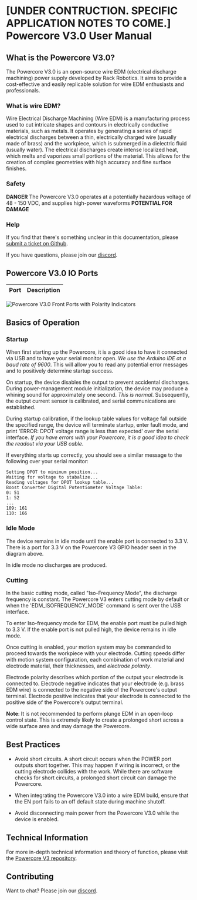 # [UNDER CONTRUCTION. SPECIFIC APPLICATION NOTES TO COME.] Powercore V3.0 User Manual

## What is the Powercore V3.0? 
The Powercore V3.0 is an open-source wire EDM (electrical discharge machining) power supply developed by Rack Robotics. It aims to provide a cost-effective and easily replicable solution for wire EDM enthusiasts and professionals.
### What is wire EDM? 
Wire Electrical Discharge Machining (Wire EDM) is a manufacturing process used to cut intricate shapes and contours in electrically conductive materials, such as metals. It operates by generating a series of rapid electrical discharges between a thin, electrically charged wire (usually made of brass) and the workpiece, which is submerged in a dielectric fluid (usually water). The electrical discharges create intense localized heat, which melts and vaporizes small portions of the material. This allows for the creation of complex geometries with high accuracy and fine surface finishes.
### Safety
**DANGER** The Powercore V3.0 operates at a potentially hazardous voltage of 48 - 150 VDC, and supplies high-power waveforms
**POTENTIAL FOR DAMAGE**

### Help

If you find that there's something unclear in this documentation, please [submit a ticket on Github](https://github.com/Rack-Robotics/docs.git). 

If you have questions, please join our [discord](https://discord.gg/z4XNk7Hkgw). 

## Powercore V3.0 IO Ports

 Port | Description |
| --- | --- |

![Powercore V3.0 Front Ports with Polarity Indicators]()

## Basics of Operation

### Startup
When first starting up the Powercore, it is a good idea to have it connected via USB and to have your serial monitor open. *We use the Arduino IDE at a baud rate of 9600*. This will allow you to read any potential error messages and to positively determine startup success. 

On startup, the device disables the output to prevent accidental discharges. During power-management module initialization, the device may produce a whining sound for approximately one second. *This is normal*. Subsequently, the output current sensor is calibrated, and serial communications are established.

During startup calibration, if the lookup table values for voltage fall outside the specified range, the device will terminate startup, enter fault mode, and print 'ERROR: DPOT voltage range is less than expected' over the serial interface. 
*If you have errors with your Powercore, it is a good idea to check the readout via your USB cable*.

If everything starts up correctly, you should see a similar message to the following over your serial monitor:

```
Setting DPOT to minimum position...
Waiting for voltage to stabalize...
Reading voltages for DPOT lookup table...
Boost Converter Digital Potentiometer Voltage Table: 
0: 51
1: 52
...
109: 161
110: 166
```

### Idle Mode

The device remains in idle mode until the enable port is connected to 3.3 V. There is a port for 3.3 V on the Powercore V3 GPIO header seen in the diagram above.

In idle mode no discharges are produced.

### Cutting

In the basic cutting mode, called "Iso-Frequency Mode", the discharge frequency is constant. The Powercore V3 enters cutting mode by default or when the 'EDM_ISOFREQUENCY_MODE' command is sent over the USB interface.

To enter Iso-frequency mode for EDM, the enable port must be pulled high to 3.3 V. If the enable port is not pulled high, the device remains in idle mode.

Once cutting is enabled, your motion system may be commanded to proceed towards the workpiece with your electrode. Cutting speeds differ with motion system configuration, each combination of work material and electrode material, their thicknesses, and *electrode polarity*.

Electrode polarity describes which portion of the output your electrode is connected to. Electrode negative indicates that your electrode (e.g. brass EDM wire) is connected to the negative side of the Powercore's output terminal. Electrode positive indicates that your electrode is connected to the positive side of the Powercore's output terminal.

**Note**: It is not recommended to perform plunge EDM in an open-loop control state. This is extremely likely to create a prolonged short across a wide surface area and may damage the Powercore.


## Best Practices

- Avoid short circuits. A short circuit occurs when the POWER port outputs short together. This may happen if wiring is incorrect, or the cutting electrode collides with the work. While there are software checks for short circuits, a prolonged short circuit can damage the Powercore.

- When integrating the Powercore V3.0 into a wire EDM build, ensure that the EN port fails to an off default state during machine shutoff.

- Avoid disconnecting main power from the Powercore V3.0 while the device is enabled. 

## Technical Information
For more in-depth technical information and theory of function, please visit the [Powercore V3 repository](https://github.com/Rack-Robotics/Powercore-V3).

## Contributing 

Want to chat? Please join our [discord](https://discord.gg/z4XNk7Hkgw).
